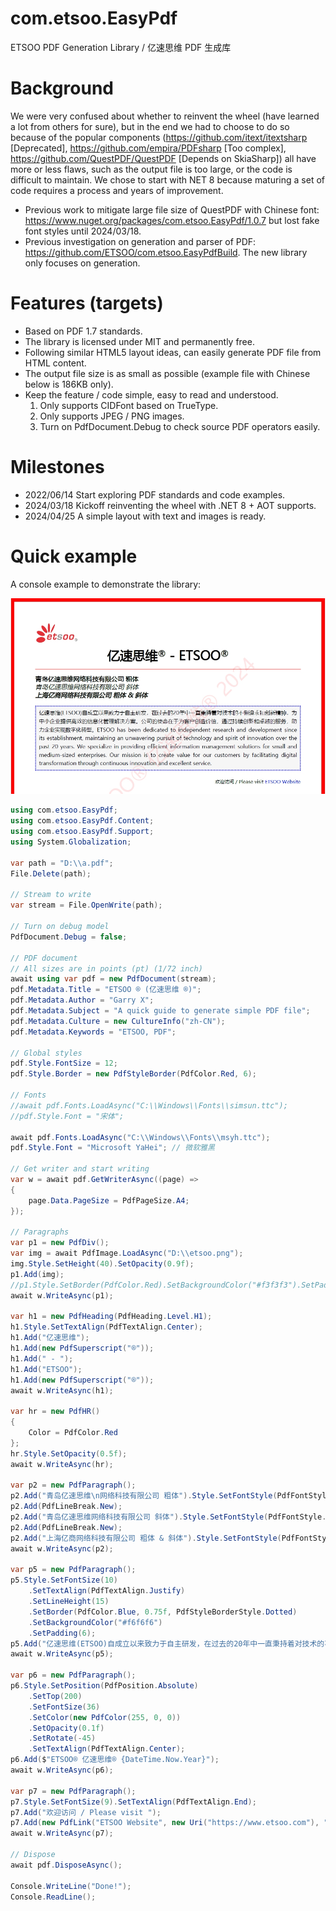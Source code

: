 # com.etsoo.EasyPdf
ETSOO PDF Generation Library / 亿速思维 PDF 生成库

# Background
We were very confused about whether to reinvent the wheel (have learned a lot from others for sure), but in the end we had to choose to do so because of the popular components (https://github.com/itext/itextsharp [Deprecated], https://github.com/empira/PDFsharp [Too complex], https://github.com/QuestPDF/QuestPDF [Depends on SkiaSharp]) all have more or less flaws, such as the output file is too large, or the code is difficult to maintain. We chose to start with NET 8 because maturing a set of code requires a process and years of improvement.

- Previous work to mitigate large file size of QuestPDF with Chinese font: https://www.nuget.org/packages/com.etsoo.EasyPdf/1.0.7 but lost fake font styles until 2024/03/18.
- Previous investigation on generation and parser of PDF: https://github.com/ETSOO/com.etsoo.EasyPdfBuild. The new library only focuses on generation.

# Features (targets)
- Based on PDF 1.7 standards.
- The library is licensed under MIT and permanently free.
- Following similar HTML5 layout ideas, can easily generate PDF file from HTML content.
- The output file size is as small as possible (example file with Chinese below is 186KB only).
- Keep the feature / code simple, easy to read and understood.
	1. Only supports CIDFont based on TrueType.
	2. Only supports JPEG / PNG images.
	3. Turn on PdfDocument.Debug to check source PDF operators easily.

# Milestones
- 2022/06/14 Start exploring PDF standards and code examples.
- 2024/03/18 Kickoff reinventing the wheel with .NET 8 + AOT supports.
- 2024/04/25 A simple layout with text and images is ready.

# Quick example

A console example to demonstrate the library:

[![](https://github.com/ETSOO/com.etsoo.EasyPdf/blob/master/example.png)](https://www.etsoo.com)

```csharp
using com.etsoo.EasyPdf;
using com.etsoo.EasyPdf.Content;
using com.etsoo.EasyPdf.Support;
using System.Globalization;

var path = "D:\\a.pdf";
File.Delete(path);

// Stream to write
var stream = File.OpenWrite(path);

// Turn on debug model
PdfDocument.Debug = false;

// PDF document
// All sizes are in points (pt) (1/72 inch)
await using var pdf = new PdfDocument(stream);
pdf.Metadata.Title = "ETSOO ® (亿速思维 ®)";
pdf.Metadata.Author = "Garry X";
pdf.Metadata.Subject = "A quick guide to generate simple PDF file";
pdf.Metadata.Culture = new CultureInfo("zh-CN");
pdf.Metadata.Keywords = "ETSOO, PDF";

// Global styles
pdf.Style.FontSize = 12;
pdf.Style.Border = new PdfStyleBorder(PdfColor.Red, 6);

// Fonts
//await pdf.Fonts.LoadAsync("C:\\Windows\\Fonts\\simsun.ttc");
//pdf.Style.Font = "宋体";

await pdf.Fonts.LoadAsync("C:\\Windows\\Fonts\\msyh.ttc");
pdf.Style.Font = "Microsoft YaHei"; // 微软雅黑

// Get writer and start writing
var w = await pdf.GetWriterAsync((page) =>
{
    page.Data.PageSize = PdfPageSize.A4;
});

// Paragraphs
var p1 = new PdfDiv();
var img = await PdfImage.LoadAsync("D:\\etsoo.png");
img.Style.SetHeight(40).SetOpacity(0.9f);
p1.Add(img);
//p1.Style.SetBorder(PdfColor.Red).SetBackgroundColor("#f3f3f3").SetPadding(6);
await w.WriteAsync(p1);

var h1 = new PdfHeading(PdfHeading.Level.H1);
h1.Style.SetTextAlign(PdfTextAlign.Center);
h1.Add("亿速思维");
h1.Add(new PdfSuperscript("®"));
h1.Add(" - ");
h1.Add("ETSOO");
h1.Add(new PdfSuperscript("®"));
await w.WriteAsync(h1);

var hr = new PdfHR()
{
    Color = PdfColor.Red
};
hr.Style.SetOpacity(0.5f);
await w.WriteAsync(hr);

var p2 = new PdfParagraph();
p2.Add("青岛亿速思维\n网络科技有限公司 粗体").Style.SetFontStyle(PdfFontStyle.Bold);
p2.Add(PdfLineBreak.New);
p2.Add("青岛亿速思维网络科技有限公司 斜体").Style.SetFontStyle(PdfFontStyle.Italic);
p2.Add(PdfLineBreak.New);
p2.Add("上海亿商网络科技有限公司 粗体 & 斜体").Style.SetFontStyle(PdfFontStyle.BoldItalic);
await w.WriteAsync(p2);

var p5 = new PdfParagraph();
p5.Style.SetFontSize(10)
    .SetTextAlign(PdfTextAlign.Justify)
    .SetLineHeight(15)
    .SetBorder(PdfColor.Blue, 0.75f, PdfStyleBorderStyle.Dotted)
    .SetBackgroundColor("#f6f6f6")
    .SetPadding(6);
p5.Add("亿速思维(ETSOO)自成立以来致力于自主研发，在过去的20年中一直秉持着对技术的不懈追求和创新精神，为中小企业提供高效的信息化管理解决方案。公司的使命在于为客户创造价值，通过持续创新和卓越的服务，助力企业实现数字化转型。ETSOO has been dedicated to independent research and development since its establishment, maintaining an unwavering pursuit of technology and spirit of innovation over the past 20 years. We specialize in providing efficient information management solutions for small and medium-sized enterprises. Our mission is to create value for our customers by facilitating digital transformation through continuous innovation and excellent service.");
await w.WriteAsync(p5);

var p6 = new PdfParagraph();
p6.Style.SetPosition(PdfPosition.Absolute)
    .SetTop(200)
    .SetFontSize(36)
    .SetColor(new PdfColor(255, 0, 0))
    .SetOpacity(0.1f)
    .SetRotate(-45)
    .SetTextAlign(PdfTextAlign.Center);
p6.Add($"ETSOO® 亿速思维® {DateTime.Now.Year}");
await w.WriteAsync(p6);

var p7 = new PdfParagraph();
p7.Style.SetFontSize(9).SetTextAlign(PdfTextAlign.End);
p7.Add("欢迎访问 / Please visit ");
p7.Add(new PdfLink("ETSOO Website", new Uri("https://www.etsoo.com"), "点击访问官方网站"));
await w.WriteAsync(p7);

// Dispose
await pdf.DisposeAsync();

Console.WriteLine("Done!");
Console.ReadLine();
```